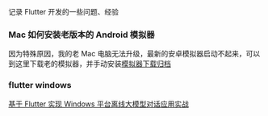 记录 Flutter 开发的一些问题、经验

### Mac 如何安装老版本的 Android 模拟器

因为特殊原因，我的老 Mac 电脑无法升级，最新的安卓模拟器启动不起来，可以到这里下载老的模拟器，并手动安装[模拟器下载归档](https://developer.android.com/studio/emulator_archive?hl=zh-cn)

### flutter windows

[基于 Flutter 实现 Windows 平台离线大模型对话应用实战](https://xie.infoq.cn/article/a0b086b20aabd229e57a9811f)
